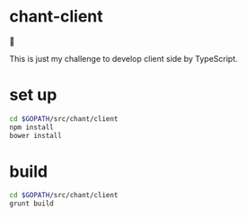 # chant-client
:sushi:

This is just my challenge to develop client side by TypeScript.

# set up

```sh
cd $GOPATH/src/chant/client
npm install
bower install
```

# build
```sh
cd $GOPATH/src/chant/client
grunt build
```
